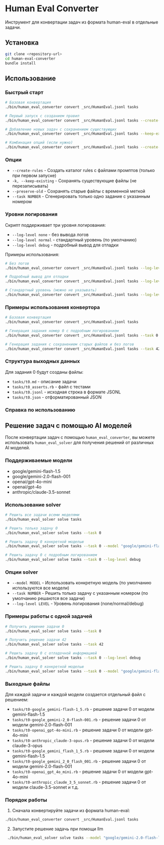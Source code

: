 # Human Eval Converter

Инструмент для конвертации задач из формата human-eval в отдельные задачи.

## Установка

```bash
git clone <repository-url>
cd human-eval-converter
bundle install
```

## Использование

### Быстрый старт
```bash
# Базовая конвертация
./bin/human_eval_converter convert _src/HumanEval.jsonl tasks

# Первый запуск с созданием правил
./bin/human_eval_converter convert _src/HumanEval.jsonl tasks --create-rules

# Добавление новых задач с сохранением существующих
./bin/human_eval_converter convert _src/HumanEval.jsonl tasks --keep-existing

# Комбинация опций (если нужно)
./bin/human_eval_converter convert _src/HumanEval.jsonl tasks --create-rules --keep-existing
```

### Опции

- `--create-rules` - Создать каталог rules с файлами промптов (только при первом запуске)
- `-k, --keep-existing` - Сохранять существующие файлы (не перезаписывать)
- `--preserve-old` - Сохранять старые файлы с временной меткой
- `--task NUMBER` - Сгенерировать только одно задание с указанным номером

### Уровни логирования

Скрипт поддерживает три уровня логирования:

- `--log-level none` - без вывода логов
- `--log-level normal` - стандартный уровень (по умолчанию)
- `--log-level debug` - подробный вывод для отладки

Примеры использования:
```bash
# Без логов
./bin/human_eval_converter convert _src/HumanEval.jsonl tasks --log-level none

# Подробный вывод для отладки
./bin/human_eval_converter convert _src/HumanEval.jsonl tasks --log-level debug

# Стандартный уровень (можно не указывать)
./bin/human_eval_converter convert _src/HumanEval.jsonl tasks --log-level normal
```

### Примеры использования конвертора

```bash
# Базовая конвертация
./bin/human_eval_converter convert _src/HumanEval.jsonl tasks

# Генерация задания номер 0 с подробным логированием
./bin/human_eval_converter convert _src/HumanEval.jsonl tasks --task 0 --log-level debug

# Генерация задания с сохранением старых файлов и без логов
./bin/human_eval_converter convert _src/HumanEval.jsonl tasks --task 42 --preserve-old --log-level none
```

### Структура выходных данных

Для задания 0 будут созданы файлы:
- `tasks/t0.md` - описание задачи
- `tasks/t0_asserts.rb` - файл с тестами
- `tasks/t0.jsonl` - исходная строка в формате JSONL
- `tasks/t0.json` - отформатированный JSON

### Справка по использованию

## Решение задач с помощью AI моделей

После конвертации задач с помощью `human_eval_converter`, вы можете использовать `human_eval_solver` для получения решений от различных AI моделей.

### Поддерживаемые модели
- google/gemini-flash-1.5
- google/gemini-2.0-flash-001
- openai/gpt-4o-mini
- openai/gpt-4o
- anthropic/claude-3.5-sonnet

### Использование solver

```bash
# Решить все задачи всеми моделями
./bin/human_eval_solver solve tasks

# Решить только задачу 0
./bin/human_eval_solver solve tasks --task 0

# Решить задачу 0 конкретной моделью
./bin/human_eval_solver solve tasks --task 0 --model "google/gemini-flash-1.5"

# Решить задачу 0 с подробным логированием
./bin/human_eval_solver solve tasks --task 0 --log-level debug
```

### Опции solver

- `--model MODEL` - Использовать конкретную модель (по умолчанию используются все модели)
- `--task NUMBER` - Решить только задачу с указанным номером (по умолчанию решаются все задачи)
- `--log-level LEVEL` - Уровень логирования (none/normal/debug)

### Примеры работы с одной задачей

```bash
# Получить решение задачи 0
./bin/human_eval_solver solve tasks --task 0

# Получить решение задачи 42
./bin/human_eval_solver solve tasks --task 42

# Решить задачу 0 с отладочной информацией
./bin/human_eval_solver solve tasks --task 0 --log-level debug

# Решить задачу 0 конкретной моделью
./bin/human_eval_solver solve tasks --task 0 --model "google/gemini-flash-1.5"
```

### Выходные файлы

Для каждой задачи и каждой модели создается отдельный файл с решением:
- `tasks/t0-google_gemini-flash-1_5.rb` - решение задачи 0 от модели gemini-flash-1.5
- `tasks/t0-google_gemini-2_0-flash-001.rb` - решение задачи 0 от модели gemini-2.0-flash-001
- `tasks/t0-openai_gpt-4o-mini.rb` - решение задачи 0 от модели gpt-4o-mini
- `tasks/t0-anthropic_claude-3-opus.rb` - решение задачи 0 от модели claude-3-opus
- `tasks/t0-google_gemini_flash_1_5.rb` - решение задачи 0 от модели gemini-flash-1.5
- `tasks/t0-google_gemini_2_0_flash_001.rb` - решение задачи 0 от модели gemini-2.0-flash-001
- `tasks/t0-openai_gpt_4o_mini.rb` - решение задачи 0 от модели gpt-4o-mini
- `tasks/t0-anthropic_claude_3_5_sonnet.rb` - решение задачи 0 от модели claude-3.5-sonnet
и т.д.

### Порядок работы

1. Сначала конвертируйте задачи из формата human-eval:
```bash
./bin/human_eval_converter convert _src/HumanEval.jsonl tasks
```
2. Запустите решeние задачь при помощи llm
```bash
 ./bin/human_eval_solver solve tasks --model "google/gemini-2.0-flash-lite-001" 
```
